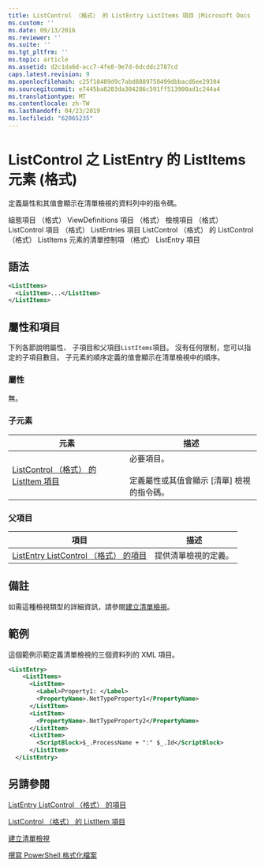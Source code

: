 ```yaml
---
title: ListControl （格式） 的 ListEntry ListItems 項目 |Microsoft Docs
ms.custom: ''
ms.date: 09/13/2016
ms.reviewer: ''
ms.suite: ''
ms.tgt_pltfrm: ''
ms.topic: article
ms.assetid: d2c1da6d-acc7-4fe8-9e7d-6dcddc2787cd
caps.latest.revision: 9
ms.openlocfilehash: c25f18489d9c7abd8889758499dbbacd6ee29304
ms.sourcegitcommit: e7445ba8203da304286c591ff513900ad1c244a4
ms.translationtype: MT
ms.contentlocale: zh-TW
ms.lasthandoff: 04/23/2019
ms.locfileid: "62065235"
---
```

# <a name="listitems-element-for-listentry-for-listcontrol-format"></a>ListControl 之 ListEntry 的 ListItems 元素 (格式)

定義屬性和其值會顯示在清單檢視的資料列中的指令碼。

組態項目 （格式） ViewDefinitions 項目 （格式） 檢視項目 （格式） ListControl 項目 （格式） ListEntries 項目 ListControl （格式） 的 ListControl （格式） ListItems 元素的清單控制項 （格式） ListEntry 項目

## <a name="syntax"></a>語法

```xml
<ListItems>
  <ListItem>...</ListItem>
</ListItems>
```

## <a name="attributes-and-elements"></a>屬性和項目

下列各節說明屬性、 子項目和父項目`ListItems`項目。 沒有任何限制，您可以指定的子項目數目。 子元素的順序定義的值會顯示在清單檢視中的順序。

### <a name="attributes"></a>屬性

無。

### <a name="child-elements"></a>子元素

|元素|描述|
|-------------|-----------------|
|[ListControl （格式） 的 ListItem 項目](./listitem-element-for-listitems-for-listcontrol-format.md)|必要項目。<br /><br /> 定義屬性或其值會顯示 [清單] 檢視的指令碼。|

### <a name="parent-elements"></a>父項目

|項目|描述|
|-------------|-----------------|
|[ListEntry ListControl （格式） 的項目](./listentry-element-for-listcontrol-format.md)|提供清單檢視的定義。|

## <a name="remarks"></a>備註

如需這種檢視類型的詳細資訊，請參閱[建立清單檢視](./creating-a-list-view.md)。

## <a name="example"></a>範例

這個範例示範定義清單檢視的三個資料列的 XML 項目。

```xml
<ListEntry>
    <ListItems>
      <ListItem>
        <Label>Property1: </Label>
        <PropertyName>.NetTypeProperty1</PropertyName>
      </ListItem>
      <ListItem>
        <PropertyName>.NetTypeProperty2</PropertyName>
      </ListItem>
      <ListItem>
        <ScriptBlock>$_.ProcessName + ":" $_.Id</ScriptBlock>
      </ListItem>
  </ListEntry>
```

## <a name="see-also"></a>另請參閱

[ListEntry ListControl （格式） 的項目](./listentry-element-for-listcontrol-format.md)

[ListControl （格式） 的 ListItem 項目](./listitem-element-for-listitems-for-listcontrol-format.md)

[建立清單檢視](./creating-a-list-view.md)

[撰寫 PowerShell 格式化檔案](./writing-a-powershell-formatting-file.md)
